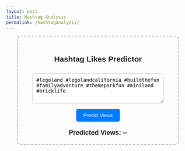 ```yaml
---
layout: post
title: Hashtag Analysis
permalink: /hashtaganalysis/
---
```


<!DOCTYPE html>
<html lang="en">
<head>
  <meta charset="UTF-8">
  <meta name="viewport" content="width=device-width, initial-scale=1.0">
  <title>Hashtag Likes Predictor</title>
  <style>
    .container {
      width: 400px;
      margin: auto;
      text-align: center;
      border: 2px dashed #aaa;
      padding: 20px;
      border-radius: 10px;
      font-family: Arial, sans-serif;
    }
    input, textarea {
      width: 90%;
      padding: 10px;
      margin-top: 10px;
      border-radius: 5px;
      border: 1px solid #ccc;
    }
    button {
      margin-top: 15px;
      padding: 10px 20px;
      border-radius: 5px;
      background-color: #007bff;
      color: white;
      border: none;
    }
    #result {
      margin-top: 20px;
      font-size: 18px;
      font-weight: bold;
    }
  </style>
</head>

<body>
  <div class="container">
    <h2>Hashtag Likes Predictor</h2>
    <textarea id="hashtagInput" rows="4">#legoland #legolandcalifornia #buildthefun #familyadventure #themeparkfun #miniland #bricklife</textarea>
    <br />
    <button onclick="analyzeHashtags()">Predict Views</button>
    <div id="result">Predicted Views: --</div>
  </div>

  <script>
    async function analyzeHashtags() {
      const input = document.getElementById('hashtagInput').value;

      try {
        // Make API request to your Flask backend
        const res = await fetch('/api/hashtag-analysis', {
          method: 'POST',
          headers: {
            'Content-Type': 'application/json'
          },
          body: JSON.stringify({ hashtags: input })
        });

        const data = await res.json();
        // Display the result
        document.getElementById('result').textContent = `Predicted Views: ${data.views.toLocaleString()}`;
      } catch (err) {
        // Handle any errors that occur during the fetch
        document.getElementById('result').textContent = 'Error predicting views.';
        console.error('Failed to fetch prediction:', err);
      }
    }
  </script>
</body>
</html>
